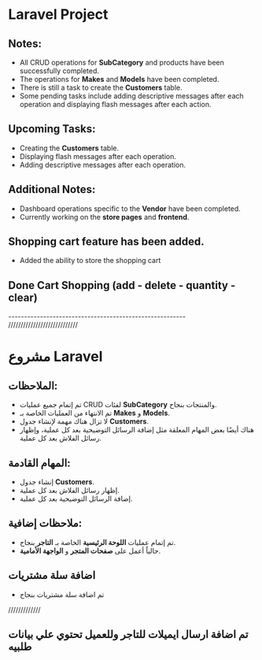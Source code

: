 # Laravel Project

## Notes:
- All CRUD operations for **SubCategory** and products have been successfully completed.
- The operations for **Makes** and **Models** have been completed.
- There is still a task to create the **Customers** table.
- Some pending tasks include adding descriptive messages after each operation and displaying flash messages after each action.

## Upcoming Tasks:
- Creating the **Customers** table.
- Displaying flash messages after each operation.
- Adding descriptive messages after each operation.

## Additional Notes:
- Dashboard operations specific to the **Vendor** have been completed.
- Currently working on the **store pages** and **frontend**.
 
 ## Shopping cart feature has been added.
 - Added the ability to store the shopping cart 
  
  
  ## Done Cart Shopping (add  - delete - quantity - clear)
-------------------------------------------------------- ////////////////////////////

# مشروع Laravel



## الملاحظات:
- تم إتمام جميع عمليات CRUD لفئات **SubCategory** والمنتجات بنجاح.
- تم الانتهاء من العمليات الخاصة بـ **Makes** و **Models**.
- لا تزال هناك مهمة لإنشاء جدول **Customers**.
- هناك أيضًا بعض المهام المعلقة مثل إضافة الرسائل التوضيحية بعد كل عملية، وإظهار رسائل الفلاش بعد كل عملية.



## المهام القادمة:
- إنشاء جدول **Customers**.
- إظهار رسائل الفلاش بعد كل عملية.
- إضافة الرسائل التوضيحية بعد كل عملية.



## ملاحظات إضافية:
- تم إتمام عمليات **اللوحة الرئيسية** الخاصة بـ **التاجر** بنجاح.
- حالياً أعمل على **صفحات المتجر** و **الواجهة الأمامية**.
 
 ## اضافة سلة مشتريات 
 - تم اضافة سلة مشتريات  بنجاح 

/////////////


## تم اضافة ارسال ايميلات للتاجر وللعميل تحتوي علي بيانات طلبيه  